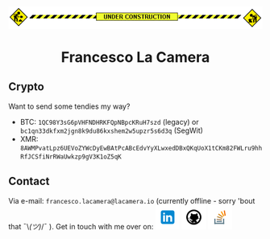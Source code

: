 <!-- icons -->
[1.1]: assets/icons/linkedin-48.png
[2.1]: assets/icons/github-48.png
[3.1]: assets/icons/stackoverflow-48.png
[4.1]: assets/icons/cv.png

<!-- links -->
[1]: https://www.linkedin.com/in/fr9ncis
[2]: https://www.github.com/fr9ncis
[3]: https://stackoverflow.com/users/12709483/francesco-la-camera?tab=profile
[4]: https://lacamera.io/var/static/lacamera/cv.pdf

<!-- construction -->
<p align="center">
	<img align="center" src="assets/img/construction.gif">
</p>

<!-- header -->
<h1 align="center">
  Francesco La Camera
</h1>

<!-- crypto -->
## Crypto
Want to send some tendies my way?

  * BTC: `1QC98Y3sG6pVHFNDHRKFQpNBpcKRuH7szd` (legacy) or `bc1qn33dkfxm2jgn8k9du86kxshem2w5upzr5s6d3q` (SegWit)
  * XMR: `8AWMPvatLpz6UEVoZYWcDyEwBAtPcABcEdvYyXLwxedDBxQKqUoX1tCKm82FWLru9hhRfJCSfiNrRWaUwkzp9gV3K1oZ5qK`

<!-- contact -->
## Contact

Via e-mail: `francesco.lacamera@lacamera.io` (currently offline - sorry 'bout that ¯\\_(ツ)_/¯ ).
Get in touch with me over on:
[![linkedin][1.1]][1]
[![github][2.1]][2]
[![stackoverflow][3.1]][3]
